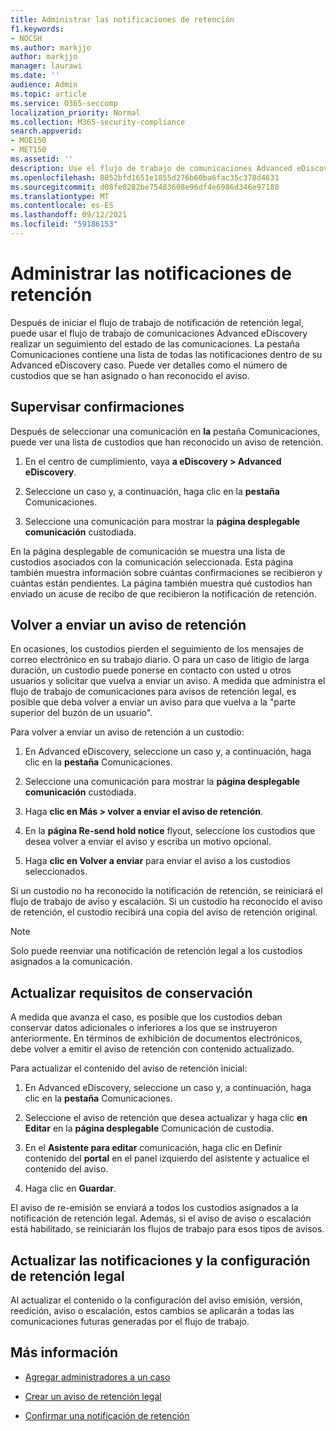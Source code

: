 ```yaml
---
title: Administrar las notificaciones de retención
f1.keywords:
- NOCSH
ms.author: markjjo
author: markjjo
manager: laurawi
ms.date: ''
audience: Admin
ms.topic: article
ms.service: O365-seccomp
localization_priority: Normal
ms.collection: M365-security-compliance
search.appverid:
- MOE150
- MET150
ms.assetid: ''
description: Use el flujo de trabajo de comunicaciones Advanced eDiscovery para realizar un seguimiento del estado de las notificaciones de retención legal y, si es necesario, actualizarlas y reenviarlas.
ms.openlocfilehash: 8852bfd1651e1855d276b60ba6fac35c378d4631
ms.sourcegitcommit: d08fe0282be75483608e96df4e6986d346e97180
ms.translationtype: MT
ms.contentlocale: es-ES
ms.lasthandoff: 09/12/2021
ms.locfileid: "59186153"
---
```

# <a name="manage-hold-notifications"></a>Administrar las notificaciones de retención

Después de iniciar el flujo de trabajo de notificación de retención legal, puede usar el flujo de trabajo de comunicaciones Advanced eDiscovery realizar un seguimiento del estado de las comunicaciones. La pestaña Comunicaciones contiene una lista de todas las notificaciones dentro de su Advanced eDiscovery caso. Puede ver detalles como el número de custodios que se han asignado o han reconocido el aviso.

## <a name="monitor-acknowledgments"></a>Supervisar confirmaciones

Después de seleccionar una comunicación en **la** pestaña Comunicaciones, puede ver una lista de custodios que han reconocido un aviso de retención. 

1. En el centro de cumplimiento, vaya **a eDiscovery > Advanced eDiscovery**.

2. Seleccione un caso y, a continuación, haga clic en la **pestaña** Comunicaciones.

3. Seleccione una comunicación para mostrar la **página desplegable comunicación** custodiada.

En la página desplegable de comunicación se muestra una lista de custodios asociados con la comunicación seleccionada. Esta página también muestra información sobre cuántas confirmaciones se recibieron y cuántas están pendientes. La página también muestra qué custodios han enviado un acuse de recibo de que recibieron la notificación de retención.

## <a name="re-send-a-hold-notice"></a>Volver a enviar un aviso de retención

En ocasiones, los custodios pierden el seguimiento de los mensajes de correo electrónico en su trabajo diario. O para un caso de litigio de larga duración, un custodio puede ponerse en contacto con usted u otros usuarios y solicitar que vuelva a enviar un aviso. A medida que administra el flujo de trabajo de comunicaciones para avisos de retención legal, es posible que deba volver a enviar un aviso para que vuelva a la "parte superior del buzón de un usuario".

Para volver a enviar un aviso de retención a un custodio:

1. En Advanced eDiscovery, seleccione un caso y, a continuación, haga clic en la **pestaña** Comunicaciones.

2. Seleccione una comunicación para mostrar la **página desplegable comunicación** custodiada.

3. Haga **clic en Más > volver a enviar el aviso de retención**.

4. En la **página Re-send hold notice** flyout, seleccione los custodios que desea volver a enviar el aviso y escriba un motivo opcional.

5. Haga **clic en Volver a enviar** para enviar el aviso a los custodios seleccionados.

Si un custodio no ha reconocido la notificación de retención, se reiniciará el flujo de trabajo de aviso y escalación. Si un custodio ha reconocido el aviso de retención, el custodio recibirá una copia del aviso de retención original.

> [!NOTE]
> Solo puede reenviar una notificación de retención legal a los custodios asignados a la comunicación. 

## <a name="update-preservation-requirements"></a>Actualizar requisitos de conservación
  
A medida que avanza el caso, es posible que los custodios deban conservar datos adicionales o inferiores a los que se instruyeron anteriormente. En términos de exhibición de documentos electrónicos, debe volver a emitir el aviso de retención con contenido actualizado.

Para actualizar el contenido del aviso de retención inicial:

1. En Advanced eDiscovery, seleccione un caso y, a continuación, haga clic en la **pestaña** Comunicaciones.

2. Seleccione el aviso de retención que desea actualizar y haga clic **en Editar** en la **página desplegable** Comunicación de custodia.

3. En el **Asistente para editar** comunicación, haga clic en Definir contenido del **portal** en el panel izquierdo del asistente y actualice el contenido del aviso.

4. Haga clic en **Guardar**.

El aviso de re-emisión se enviará a todos los custodios asignados a la notificación de retención legal. Además, si el aviso de aviso o escalación está habilitado, se reiniciarán los flujos de trabajo para esos tipos de avisos.

## <a name="update-legal-hold-notifications-and-settings"></a>Actualizar las notificaciones y la configuración de retención legal

Al actualizar el contenido o la configuración del aviso emisión, versión, reedición, aviso o escalación, estos cambios se aplicarán a todas las comunicaciones futuras generadas por el flujo de trabajo.

## <a name="more-information"></a>Más información

- [Agregar administradores a un caso](add-custodians-to-case.md)

- [Crear un aviso de retención legal](create-hold-notification.md)

- [Confirmar una notificación de retención](acknowledge-hold-notification.md)
